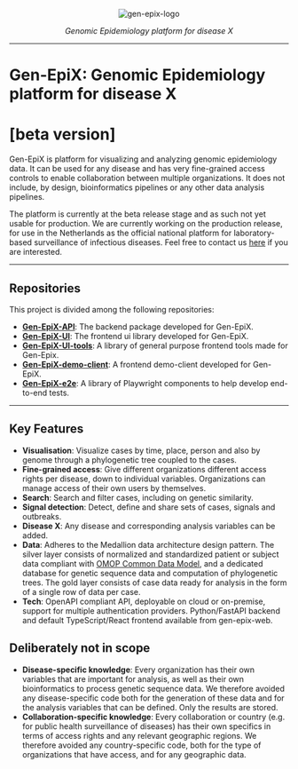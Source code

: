 <p align="center">
    <img src="docs/gen-epix-logo-with-text.svg" alt="gen-epix-logo">
</p>
<p align="center">
    <em>Genomic Epidemiology platform for disease X</em>
</p>

---

# Gen-EpiX: Genomic Epidemiology platform for disease X
# [beta version]

Gen-EpiX is platform for visualizing and analyzing genomic epidemiology data. It can be used for any disease and has very fine-grained access controls to enable collaboration between multiple organizations. It does not include, by design, bioinformatics pipelines or any other data analysis pipelines.

The platform is currently at the beta release stage and as such not yet usable for production. We are currently working on the production release, for use in the Netherlands as the official national platform for laboratory-based surveillance of infectious diseases. Feel free to contact us <a href="mailto:ivo.van.walle@rivm.nl">here</a> if you are interested.

---

## Repositories

This project is divided among the following repositories:

- **<a href="https://github.com/RIVM-bioinformatics/gen-epix-api" target="_blank">Gen-EpiX-API</a>**: The backend package developed for Gen-EpiX.
- **<a href="https://github.com/RIVM-bioinformatics/gen-epix-ui" target="_blank">Gen-EpiX-UI</a>**: The frontend ui library developed for Gen-EpiX.
- **<a href="https://github.com/RIVM-bioinformatics/gen-epix-ui-tools" target="_blank">Gen-EpiX-UI-tools</a>**: A library of general purpose frontend tools made for Gen-Epix.
- **<a href="https://github.com/RIVM-bioinformatics/gen-epix-ui-demo-client" target="_blank">Gen-EpiX-demo-client</a>**: A frontend demo-client developed for Gen-EpiX.
- **<a href="https://github.com/RIVM-bioinformatics/gen-epix-e2e" target="_blank">Gen-EpiX-e2e</a>**: A library of Playwright components to help develop end-to-end tests.

---

## Key Features

- **Visualisation**: Visualize cases by time, place, person and also by genome through a phylogenetic tree coupled to the cases.
- **Fine-grained access**: Give different organizations different access rights per disease, down to individual variables. Organizations can manage access of their own users by themselves.
- **Search**: Search and filter cases, including on genetic similarity.
- **Signal detection**: Detect, define and share sets of cases, signals and outbreaks.
- **Disease X**: Any disease and corresponding analysis variables can be added.
- **Data**: Adheres to the Medallion data architecture design pattern. The silver layer consists of normalized and standardized patient or subject data compliant with <a href="https://www.ohdsi.org/data-standardization" target="_blank">OMOP Common Data Model</a>, and a dedicated database for genetic sequence data and computation of phylogenetic trees. The gold layer consists of case data ready for analysis in the form of a single row of data per case.
- **Tech**: OpenAPI compliant API, deployable on cloud or on-premise, support for multiple authentication providers. Python/FastAPI backend and default TypeScript/React frontend available from gen-epix-web.

## Deliberately not in scope

- **Disease-specific knowledge**: Every organization has their own variables that are important for analysis, as well as their own bioinformatics to process genetic sequence data. We therefore avoided any disease-specific code both for the generation of these data and for the analysis variables that can be defined. Only the results are stored.
- **Collaboration-specific knowledge**: Every collaboration or country (e.g. for public health surveillance of diseases) has their own specifics in terms of access rights and any relevant geographic regions. We therefore avoided any country-specific code, both for the type of organizations that have access, and for any geographic data.
